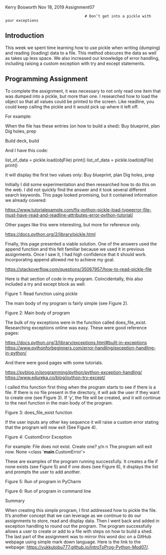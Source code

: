 Kerry Bosworth
Nov 18, 2019
Assignment07

                                      	# Don’t get into a pickle with your exceptions

## Introduction

This week we spent time learning how to use pickle when writing (dumping) and reading (loading) data to a file. This method obscures the data as well as takes up less space. We also increased our knowledge of error handling, including raising a custom exception with try and except statements.

## Programming Assignment
To complete the assignment, it was necessary to not only read one item that was dumped into a pickle, but more than one. I researched how to load the object so that all values could be printed to the screen. Like readline, you could keep calling the pickle and it would pick up where it left off. 

For example:

When the file has these entries (on how to build a shed):
Buy blueprint, plan
Dig holes, prep

Build deck, build

And I have this code:

list_of_data = pickle.load(objFile)
print()
list_of_data = pickle.load(objFile)
print()

It will display the first two values only:
Buy blueprint, plan
Dig holes, prep

Initially I did some experimentation and then researched how to do this on the web. I did not quickly find the answer and it took several different search keywords. This page looked promising, but it contained information we already covered:

https://www.tutorialexample.com/fix-python-pickle-load-typeerror-file-must-have-read-and-readline-attributes-error-python-tutorial/

Other pages like this were interesting, but more for reference only.

https://docs.python.org/2/library/pickle.html

Finally, this page presented a viable solution. One of the answers used the append function and this felt familiar because we used it in previous assignments. Once I saw it, I had high confidence that it should work. Incorporating append allowed me to achieve my goal.

https://stackoverflow.com/questions/35067957/how-to-read-pickle-file

Here is that section of code in my program. Coincidentally, this also included a try and except block as well.

Figure 1: Read function using pickle

The main body of my program is fairly simple (see Figure 2).

Figure 2: Main body of program

The bulk of my exceptions were in the function called does_file_exist. Researching exceptions online was easy. These were good reference pages:

https://docs.python.org/3/library/exceptions.html#built-in-exceptions
https://www.pythonforbeginners.com/error-handling/exception-handling-in-python/

And there were good pages with some tutorials. 

https://pyblog.in/programming/python/python-exception-handling/
https://www.edureka.co/blog/python-try-except/

I called this function first thing when the program starts to see if there is a file. If there is no file present in the directory, it will ask the user if they want to create one (see Figure 3). If ‘y’, the file will be created, and it will continue to the next function in the main body of the program.

Figure 3: does_file_exist function

If the user inputs any other key sequence it will raise a custom error stating that the program will now exit (See Figure 4).

Figure 4: CustomError Exception

For example:
File does not exist. Create one? y/n
n
The program will exit now.
None
<class '__main__.CustomError'>

These are examples of the program running successfully. It creates a file if none exists (see Figure 5) and if one does (see Figure 6), it displays the list and prompts the user to add another.

Figure 5: Run of program in PyCharm

Figure 6: Run of program in command line

Summary

When creating this simple program, I first addressed how to pickle the file. It’s another concept that we can leverage as we continue to do our assignments to store, read and display data. Then I went back and added in exception handling to round out the program. The program successfully allows a user to create or add to a file with steps on how to build a shed. The last part of the assignment was to mirror this word doc on a GitHub webpage using simple mark down language. Here is the link to the webpage: https://yukkutobu777.github.io/IntroToProg-Python-Mod07/. 

